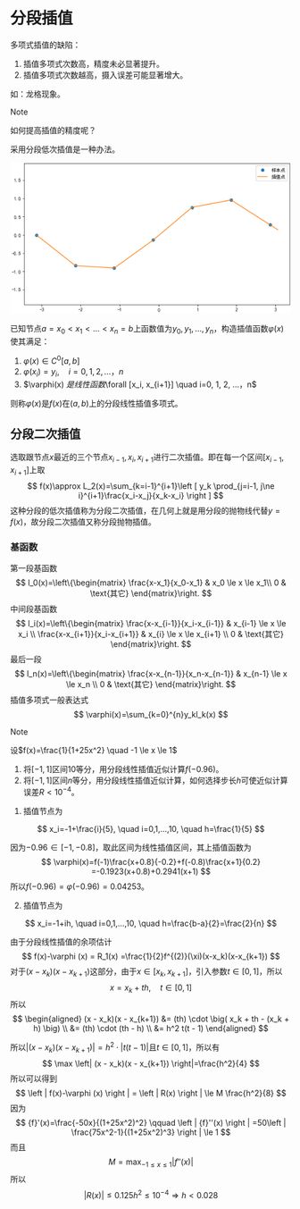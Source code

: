 # 分段插值

多项式插值的缺陷：

1. 插值多项式次数高，精度未必显著提升。
2. 插值多项式次数越高，摄入误差可能显著增大。

如：龙格现象。

> [!note]
>
> 如何提高插值的精度呢？

采用分段低次插值是一种办法。

![](../_images/7d4b025273bedf5285a7667ffffacaa4.png)

已知节点$a=x_0<x_1<…<x_n=b$上函数值为$y_0, y_1, …,y_n$，构造插值函数$\varphi(x)$使其满足：

1. $\varphi(x) \in C^0[a, b]$
2. $\varphi(x_i) = y_i, \quad i=0, 1, 2, …，n$
3. $\varphi(x) $是线性函数$\forall [x_i, x_{i+1}] \quad i=0, 1, 2, …，n$

则称$\varphi(x)$是$f(x)$在$(a, b)$上的分段线性插值多项式。

## 分段二次插值

选取跟节点$x$最近的三个节点$x_{i-1}, x_{i}, x_{i+1}$进行二次插值。即在每一个区间$[x_{i-1}, x_{i+1}]$上取
$$
f(x)\approx L_2(x)=\sum_{k=i-1}^{i+1}\left [ y_k \prod_{j=i-1, j\ne i}^{i+1}\frac{x_i-x_j}{x_k-x_i}    \right ] 
$$
这种分段的低次插值称为分段二次插值，在几何上就是用分段的抛物线代替$y=f(x)$，故分段二次插值又称分段抛物插值。

### 基函数

第一段基函数
$$
l_0(x)=\left\{\begin{matrix}
\frac{x-x_1}{x_0-x_1}   & x_0  \le x \le x_1\\
0  & \text{其它} 
\end{matrix}\right.
$$
中间段基函数
$$
l_i(x)=\left\{\begin{matrix}
\frac{x-x_{i-1}}{x_i-x_{i-1}}   & x_{i-1}  \le x \le x_i \\
\frac{x-x_{i+1}}{x_i-x_{i+1}}   & x_{i}  \le x \le x_{i+1} \\
0  & \text{其它} 
\end{matrix}\right.
$$
最后一段
$$
l_n(x)=\left\{\begin{matrix}
\frac{x-x_{n-1}}{x_n-x_{n-1}}   & x_{n-1}  \le x \le x_n \\
0  & \text{其它} 
\end{matrix}\right.
$$
插值多项式一般表达式
$$
\varphi(x)=\sum_{k=0}^{n}y_kl_k(x)
$$

> [!note]
>
> 设$f(x)=\frac{1}{1+25x^2} \quad  -1 \le x \le 1$
>
> 1. 将$[-1, 1]$区间10等分，用分段线性插值近似计算$f(-0.96)$。
> 2. 将$[-1, 1]$区间$n$等分，用分段线性插值近似计算，如何选择步长$h$可使近似计算误差$R<10^{-4}$。

1. 插值节点为

$$
x_i=-1+\frac{i}{5}, \quad i=0,1,…,10, \quad h=\frac{1}{5}
$$

因为$-0.96 \in [-1, -0.8]$，取此区间为线性插值区间，其上插值函数为
$$
\varphi(x)=f(-1)\frac{x+0.8}{-0.2}+f(-0.8)\frac{x+1}{0.2} =-0.1923(x+0.8)+0.2941(x+1)
$$
所以$f(-0.96)=\varphi(-0.96)=0.04253$。

2. 插值节点为

$$
x_i=-1+ih, \quad i=0,1,…,10, \quad h=\frac{b-a}{2}=\frac{2}{n}
$$

由于分段线性插值的余项估计
$$
f(x)-\varphi (x) 
= R_1(x)
=\frac{1}{2}f^{(2)}(\xi)(x-x_k)(x-x_{k+1})
$$
对于$(x-x_k)(x-x_{k+1})$这部分，由于$x\in[x_k, x_{k+1}]$，引入参数$t\in[0, 1]$，所以
$$
x=x_k+th, \quad t\in[0, 1]
$$
所以
$$
\begin{aligned} 
(x - x_k)(x - x_{k+1})  &= (th) \cdot \big( x_k + th - (x_k + h) \big) \\ 
&= (th) \cdot (th - h) \\ 
&= h^2 t(t - 1)
\end{aligned}
$$

所以$\left| (x - x_k)(x - x_{k+1}) \right| = h^2 \cdot |t(t - 1)|$且$t\in[0, 1]$，所以有
$$
\max \left| (x - x_k)(x - x_{k+1}) \right|=\frac{h^2}{4}
$$
所以可以得到
$$
\left | f(x)-\varphi (x) \right | = \left | R(x) \right | \le M \frac{h^2}{8}
$$
因为
$$
{f}'(x)=\frac{-50x}{(1+25x^2)^2}  \qquad 
\left | {f}''(x) \right | =50\left | \frac{75x^2-1}{(1+25x^2)^3} \right |  \le 1
$$
而且
$$
M=\max_{-1\le x \le 1}\left |  {f}''(x) \right |
$$
所以
$$
\left | R(x) \right | \le 0.125h^2 \le 10^{-4} \Rightarrow h<0.028
$$

